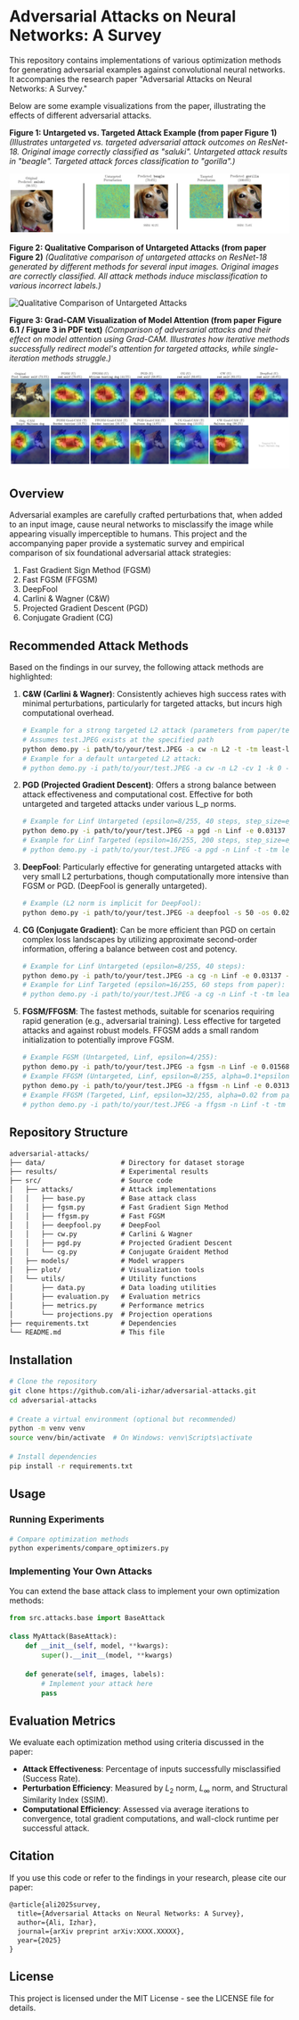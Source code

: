 # Adversarial Attacks on Neural Networks: A Survey

This repository contains implementations of various optimization methods for generating adversarial examples against convolutional neural networks. It accompanies the research paper "Adversarial Attacks on Neural Networks: A Survey."

Below are some example visualizations from the paper, illustrating the effects of different adversarial attacks.

**Figure 1: Untargeted vs. Targeted Attack Example (from paper Figure 1)**
*(Illustrates untargeted vs. targeted adversarial attack outcomes on ResNet-18. Original image correctly classified as "saluki". Untargeted attack results in "beagle". Targeted attack forces classification to "gorilla".)*

![Untargeted vs Targeted Attack Example](assets/attack_comparison.png)

**Figure 2: Qualitative Comparison of Untargeted Attacks (from paper Figure 2)**
*(Qualitative comparison of untargeted attacks on ResNet-18 generated by different methods for several input images. Original images are correctly classified. All attack methods induce misclassification to various incorrect labels.)*

![Qualitative Comparison of Untargeted Attacks](assets/attack_comparison_grid.png)

**Figure 3: Grad-CAM Visualization of Model Attention (from paper Figure 6.1 / Figure 3 in PDF text)**
*(Comparison of adversarial attacks and their effect on model attention using Grad-CAM. Illustrates how iterative methods successfully redirect model's attention for targeted attacks, while single-iteration methods struggle.)*

![Grad-CAM Visualization](assets/attack_attention_grid.png)

## Overview

Adversarial examples are carefully crafted perturbations that, when added to an input image, cause neural networks to misclassify the image while appearing visually imperceptible to humans. This project and the accompanying paper provide a systematic survey and empirical comparison of six foundational adversarial attack strategies:

1. Fast Gradient Sign Method (FGSM)
2. Fast FGSM (FFGSM)
3. DeepFool
4. Carlini & Wagner (C\&W)
5. Projected Gradient Descent (PGD)
6. Conjugate Gradient (CG)

## Recommended Attack Methods

Based on the findings in our survey, the following attack methods are highlighted:

1. **C\&W (Carlini & Wagner)**: Consistently achieves high success rates with minimal perturbations, particularly for targeted attacks, but incurs high computational overhead.
   ```bash
   # Example for a strong targeted L2 attack (parameters from paper/tests):
   # Assumes test.JPEG exists at the specified path
   python demo.py -i path/to/your/test.JPEG -a cw -n L2 -t -tm least-likely -cv 10 -k 5 -s 500 -lr 0.01 -o results/demo_cw_targeted
   # Example for a default untargeted L2 attack:
   # python demo.py -i path/to/your/test.JPEG -a cw -n L2 -cv 1 -k 0 -s 1000 -lr 0.01 -o results/demo_cw_untargeted
   ```

2. **PGD (Projected Gradient Descent)**: Offers a strong balance between attack effectiveness and computational cost. Effective for both untargeted and targeted attacks under various L_p norms.
   ```bash
   # Example for Linf Untargeted (epsilon=8/255, 40 steps, step_size=eps/4):
   python demo.py -i path/to/your/test.JPEG -a pgd -n Linf -e 0.03137 -s 40 -ss 0.00784 -o results/demo_pgd_linf_untargeted
   # Example for Linf Targeted (epsilon=16/255, 200 steps, step_size=eps/10):
   # python demo.py -i path/to/your/test.JPEG -a pgd -n Linf -t -tm least-likely -e 0.06274 -s 200 -ss 0.00627 -o results/demo_pgd_linf_targeted
   ```

3. **DeepFool**: Particularly effective for generating untargeted attacks with very small L2 perturbations, though computationally more intensive than FGSM or PGD. (DeepFool is generally untargeted).
   ```bash
   # Example (L2 norm is implicit for DeepFool):
   python demo.py -i path/to/your/test.JPEG -a deepfool -s 50 -os 0.02 -o results/demo_deepfool
   ```

4. **CG (Conjugate Gradient)**: Can be more efficient than PGD on certain complex loss landscapes by utilizing approximate second-order information, offering a balance between cost and potency.
   ```bash
   # Example for Linf Untargeted (epsilon=8/255, 40 steps):
   python demo.py -i path/to/your/test.JPEG -a cg -n Linf -e 0.03137 -s 40 -al 0.00784 -o results/demo_cg_linf_untargeted
   # Example for Linf Targeted (epsilon=16/255, 60 steps from paper):
   # python demo.py -i path/to/your/test.JPEG -a cg -n Linf -t -tm least-likely -e 0.06274 -s 60 -al 0.00627 -o results/demo_cg_linf_targeted
   ```

5. **FGSM/FFGSM**: The fastest methods, suitable for scenarios requiring rapid generation (e.g., adversarial training). Less effective for targeted attacks and against robust models. FFGSM adds a small random initialization to potentially improve FGSM.
   ```bash
   # Example FGSM (Untargeted, Linf, epsilon=4/255):
   python demo.py -i path/to/your/test.JPEG -a fgsm -n Linf -e 0.01568 -o results/demo_fgsm_linf_untargeted
   # Example FFGSM (Untargeted, Linf, epsilon=8/255, alpha=0.1*epsilon):
   python demo.py -i path/to/your/test.JPEG -a ffgsm -n Linf -e 0.03137 -al 0.00313 -o results/demo_ffgsm_linf_untargeted
   # Example FFGSM (Targeted, Linf, epsilon=32/255, alpha=0.02 from paper):
   # python demo.py -i path/to/your/test.JPEG -a ffgsm -n Linf -t -tm least-likely -e 0.12549 -al 0.02 -o results/demo_ffgsm_linf_targeted
   ```

## Repository Structure

```
adversarial-attacks/
├── data/                   # Directory for dataset storage
├── results/                # Experimental results
├── src/                    # Source code
│   ├── attacks/            # Attack implementations
│   │   ├── base.py         # Base attack class
│   │   ├── fgsm.py         # Fast Gradient Sign Method
│   │   ├── ffgsm.py        # Fast FGSM
│   │   ├── deepfool.py     # DeepFool
│   │   ├── cw.py           # Carlini & Wagner
│   │   ├── pgd.py          # Projected Gradient Descent
│   │   └── cg.py           # Conjugate Graident Method
│   ├── models/             # Model wrappers
│   ├── plot/               # Visualization tools
│   └── utils/              # Utility functions
│       ├── data.py         # Data loading utilities
│       ├── evaluation.py   # Evaluation metrics
│       ├── metrics.py      # Performance metrics
│       └── projections.py  # Projection operations
├── requirements.txt        # Dependencies
└── README.md               # This file
```

## Installation

```bash
# Clone the repository
git clone https://github.com/ali-izhar/adversarial-attacks.git
cd adversarial-attacks

# Create a virtual environment (optional but recommended)
python -m venv venv
source venv/bin/activate  # On Windows: venv\Scripts\activate

# Install dependencies
pip install -r requirements.txt
```

## Usage

### Running Experiments

```bash
# Compare optimization methods
python experiments/compare_optimizers.py
```

### Implementing Your Own Attacks

You can extend the base attack class to implement your own optimization methods:

```python
from src.attacks.base import BaseAttack

class MyAttack(BaseAttack):
    def __init__(self, model, **kwargs):
        super().__init__(model, **kwargs)
        
    def generate(self, images, labels):
        # Implement your attack here
        pass
```

## Evaluation Metrics

We evaluate each optimization method using criteria discussed in the paper:

- **Attack Effectiveness**: Percentage of inputs successfully misclassified (Success Rate).
- **Perturbation Efficiency**: Measured by $L_2$ norm, $L_\infty$ norm, and Structural Similarity Index (SSIM).
- **Computational Efficiency**: Assessed via average iterations to convergence, total gradient computations, and wall-clock runtime per successful attack.

## Citation

If you use this code or refer to the findings in your research, please cite our paper:

```
@article{ali2025survey,
  title={Adversarial Attacks on Neural Networks: A Survey},
  author={Ali, Izhar},
  journal={arXiv preprint arXiv:XXXX.XXXXX},
  year={2025}
}
```

## License

This project is licensed under the MIT License - see the LICENSE file for details.
